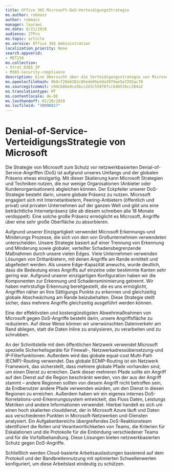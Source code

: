 ```yaml
---
title: Office 365 Microsoft-DoS-VerteidigungsStrategie
ms.author: robmazz
author: robmazz
manager: laurawi
ms.date: 8/21/2018
audience: ITPro
ms.topic: article
ms.service: Office 365 Administration
localization_priority: None
search.appverid:
- MET150
ms.collection:
- Strat_O365_IP
- M365-security-compliance
description: Eine Übersicht über die Verteidigungsstrategie von Microsoft für den Umgang mit DoS-Angriffen (Denial-of-Service).
ms.openlocfilehash: 0b0cf20e6282c85ede05edda3979ae5a7295ac78
ms.sourcegitcommit: c94cb88a9ce5bcc2d3c558f0fcc648519cc264a2
ms.translationtype: MT
ms.contentlocale: de-DE
ms.lasthandoff: 02/20/2019
ms.locfileid: "30090817"
---
```

# <a name="microsofts-denial-of-service-defense-strategy"></a>Denial-of-Service-VerteidigungsStrategie von Microsoft

Die Strategie von Microsoft zum Schutz vor netzwerkbasierten Denial-of-Service-Angriffen (DoS) ist aufgrund unseres Umfangs und der globalen Präsenz etwas einzigartig. Mit dieser Skalierung kann Microsoft Strategien und Techniken nutzen, die nur wenige Organisationen (Anbieter oder Kundenorganisationen) abgleichen können. Der Eckpfeiler unserer DoS-Strategie besteht darin, unsere globale Präsenz zu nutzen. Microsoft engagiert sich mit Internetanbietern, Peering-Anbietern (öffentlich und privat) und privaten Unternehmen auf der ganzen Welt und gibt uns eine beträchtliche Internetpräsenz (die ab diesem schreiben alle 18 Monate verdoppelt). Eine solche große Präsenz ermöglicht es Microsoft, Angriffe über eine sehr große Oberfläche zu absorbieren.

Aufgrund unserer Einzigartigkeit verwendet Microsoft Erkennungs-und Minderungs Prozesse, die sich von den von Großunternehmen verwendeten unterscheiden. Unsere Strategie basiert auf einer Trennung von Erkennung und Minderung sowie globaler, verteilter Schadensbegrenzende Maßnahmen durch unsere vielen Edges. Viele Unternehmen verwenden Lösungen von Drittanbietern, mit denen Angriffe am Rande ermittelt und abgefedert werden. Als unsere Edge-Kapazität anwuchs, wurde deutlich, dass die Bedeutung eines Angriffs auf einzelne oder bestimmte Kanten sehr gering war. Aufgrund unserer einzigartigen Konfiguration haben wir die Komponenten zur Erkennung und Schadensminimierung getrennt. Wir haben mehrstufige Erkennung bereitgestellt, die es uns ermöglicht, Angriffen näher an Ihre Sättigungs Punkte zu erkennen und gleichzeitig globale Abschwächung am Rande beizubehalten. Diese Strategie stellt sicher, dass mehrere Angriffe gleichzeitig ausgeführt werden können.

Eine der effektivsten und kostengünstigsten Abwehrmaßnahmen von Microsoft gegen DoS-Angriffe besteht darin, unsere Angriffsfläche zu reduzieren. Auf diese Weise können wir unerwünschten Datenverkehr am Rand ablegen, statt die Daten Inline zu analysieren, zu verarbeiten und zu schrubben.

An der Schnittstelle mit dem öffentlichen Netzwerk verwendet Microsoft spezielle Sicherheitsgeräte für Firewall-, Netzwerkadressübersetzung-und IP-Filterfunktionen. Außerdem wird das globale equal-cost Multi-Path (ECMP)-Routing verwendet. Das globale ECMP-Routing ist ein Netzwerk Framework, das sicherstellt, dass mehrere globale Pfade vorhanden sind, um einen Dienst zu erreichen. Dank dieser mehreren Pfade sollte ein Angriff auf den Dienst auf die Region beschränkt werden, von der aus der Angriff stammt – andere Regionen sollten von diesem Angriff nicht betroffen sein, da Endbenutzer andere Pfade verwenden würden, um den Dienst in diesen Regionen zu erreichen. Außerdem haben wir ein eigenes internes DoS-Korrelations-und-Erkennungssystem entwickelt, das Fluss Daten, Leistungs Metriken und andere Informationen verwendet. Hierbei handelt es sich um einen hoch skalierten clouddienst, der in Microsoft Azure läuft und Daten aus verschiedenen Punkten in Microsoft-Netzwerken und-Diensten analysiert. Ein Aufgabenbereichs übergreifendes DoS-Reaktionsteam identifiziert die Rollen und Verantwortlichkeiten von Teams, die Kriterien für Eskalationen und die Protokolle für die Einbindung verschiedener Teams und für die Vorfallbehandlung. Diese Lösungen bieten netzwerkbasierten Schutz gegen DoS-Angriffe.

Schließlich werden Cloud-basierte Arbeitsauslastungen basierend auf dem Protokoll und der Bandbreitennutzung mit optimierten Schwellenwerten konfiguriert, um diese Arbeitslast eindeutig zu schützen.
